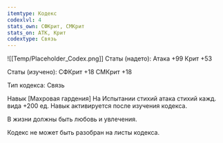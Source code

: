 ```yaml
---
itemtype: Кодекс
codexlvl: 4
stats_own: СФКрит, СМКрит
stats_on: АТК, Крит
codextype: Связь
---
```

![[Temp/Placeholder_Codex.png]]
Статы (надето):
Атака +99
Крит +53

Статы (изучено):
СФКрит +18
СМКрит +18

Тип кодекса: Связь


Навык
[Махровая гардения] На Испытании стихий атака стихий кажд. вида +200 ед. Навык активируется после изучения кодекса.

В жизни должны быть любовь и увлечения.

Кодекс не может быть разобран на листы кодекса.
